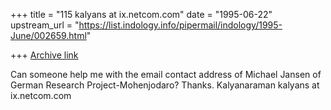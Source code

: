 +++
title = "115 kalyans at ix.netcom.com"
date = "1995-06-22"
upstream_url = "https://list.indology.info/pipermail/indology/1995-June/002659.html"

+++
[Archive link](https://list.indology.info/pipermail/indology/1995-June/002659.html)

Can someone help me with the email contact address of Michael
Jansen of German Research Project-Mohenjodaro?
Thanks. Kalyanaraman kalyans at ix.netcom.com





